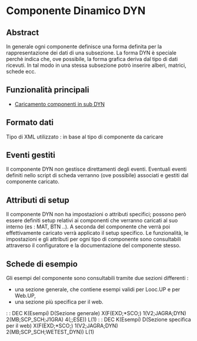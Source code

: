 # Componente Dinamico DYN

## Abstract
In generale ogni componente definisce una forma definita per la rappresentazione dei dati di una subsezione.
La forma DYN è speciale perchè indica che, ove possibile, la forma grafica deriva dal tipo di dati ricevuti. In tal modo in una stessa subsezione potrò inserire alberi, matrici, schede ecc.

## Funzionalità principali
- [Caricamento componenti in sub DYN](Sorgenti/DOC/TA/B£AMO/LOCDYN_F01)

## Formato dati
Tipo di XML utilizzato :  in base al tipo di componente da caricare

## Eventi gestiti
Il componente DYN non gestisce direttamenti degli eventi.
Eventuali eventi definiti nello script di scheda verranno (ove possibile) associati e gestiti dal componente caricato.

## Attributi di setup
Il componente DYN non ha impostazioni o attributi specifici; possono però essere definiti setup relativi ai componenti che verranno caricati al suo interno (es :  MAT, BTN ..).
A seconda del componente che verrà poi effettivamente caricato verrà applicato il setup specifico.
Le funzionalità, le impostazioni e gli attributi per ogni tipo di componente sono consultabili attraverso il configuratore e la documentazione del componente stesso.

## Schede di esempio
Gli esempi del componente sono consultabili tramite due sezioni differenti : 
- una sezione generale, che contiene esempi validi per Looc.UP e per Web.UP,
- una sezione più specifica per il web.

 :  : DEC K(Esempi) D(Sezione generale) X(F(EXD;\*SCO;) 1(V2;JAGRA;DYN) 2(MB;SCP_SCH;J1GRA) 4(;;ESE)) L(1)
 :  : DEC K(Esempi) D(Sezione specifica per il web) X(F(EXD;\*SCO;) 1(V2;JAGRA;DYN) 2(MB;SCP_SCH;WETEST_DYN)) L(1)

